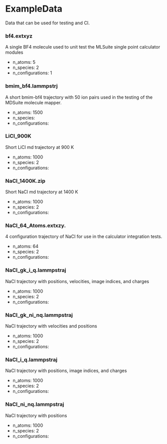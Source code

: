 # ExampleData

Data that can be used for testing and CI.


### bf4.extxyz
A single BF4 molecule used to unit test the MLSuite single point calculator 
modules

- n_atoms: 5
- n_species: 2
- n_configurations: 1

### bmim_bf4.lammpstrj

A short bmim-bf4 trajectory with 50 ion pairs used in the testing of 
the MDSuite molecule mapper.

- n_atoms: 1500
- n_species: 
- n_configurations: 

### LiCl_900K

Short LiCl md trajectory at 900 K

- n_atoms: 1000
- n_species: 2
- n_configurations: 

### NaCl_1400K.zip

Short NaCl md trajectory at 1400 K

- n_atoms: 1000
- n_species: 2
- n_configurations: 

### NaCl_64_Atoms.extxzy.

4 configuration trajectory of NaCl for use in the calculator integration tests.

- n_atoms: 64
- n_species: 2
- n_configurations: 


### NaCl_gk_i_q.lammpstraj

NaCl trajectory with positions, velocities, image indices, and charges

- n_atoms: 1000
- n_species: 2
- n_configurations: 
 
### NaCl_gk_ni_nq.lammpstraj

NaCl trajectory with velocities and positions

- n_atoms: 1000
- n_species: 2
- n_configurations: 

### NaCl_i_q.lammpstraj

NaCl trajectory with positions, image indices, and charges

- n_atoms: 1000
- n_species: 2
- n_configurations: 

### NaCl_ni_nq.lammpstraj

NaCl trajectory with positions

- n_atoms: 1000
- n_species: 2
- n_configurations: 









